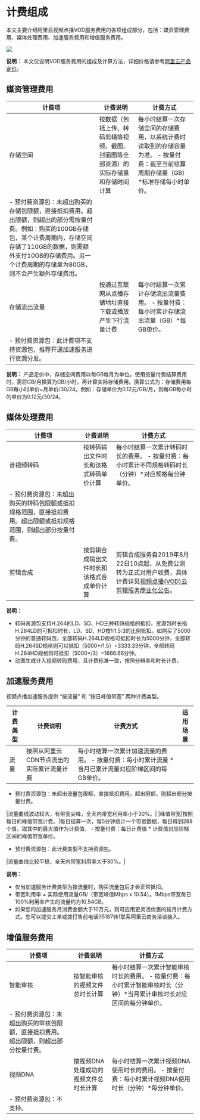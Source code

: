 # 计费组成

本文主要介绍阿里云视频点播VOD服务费用的各项组成部分，包括：媒资管理费用、媒体处理费用、加速服务费用和增值服务费用。

![](http://docs-aliyun.cn-hangzhou.oss.aliyun-inc.com/assets/pic/106696/cn_zh/1572958380692/%E8%B4%B9%E7%94%A8%E7%BB%84%E6%88%90.001.png)

**说明：** 本文仅说明VOD服务费用的组成及计算方法，详细价格请参考[阿里云产品定价](https://www.aliyun.com/price/product?#/vod/detail)。

## 媒资管理费用

|计费项|计费说明|计费方式|
|---|----|----|
|存储空间|按数据（包括上传、转码剪辑等视频、截图、封面图等全部资源）的实际存储量和存储时间计算|每小时结算一次存储空间的存储费用，以系统计费时读取到的存储容量为准。 -   按量付费：截至当前结算周期存储量（GB）\*标准存储每小时单价。
-   预付费资源包：未超出购买的存储包限额，直接抵扣费用。超出限额，则超出的部分需按量付费。例如：购买的100GB存储包，某个计费周期内，存储空间存储了110GB的数据，则需额外支付10GB的存储费用。另一个计费周期的存储量为80GB，则不会产生额外存储费用。 |
|存储流出流量|按通过互联网从点播存储地址直接下载或播放产生下行流量计费|每小时结算一次累计存储流出流量费用。 -   按量付费：每小时累计存储流出流量（GB）\*每GB单价。
-   预付费资源包：此计费项不支持资源包，推荐开通加速服务进行资源分发。 |

**说明：** 产品定价中，存储空间费用以每GB每月为单位，使用按量付费结算费用时，需将GB/月换算为GB/小时，再计算实际存储费用。换算公式为：存储费用每GB每小时单价=月单价/30/24。例如：存储单价为0.12元/GB/月，则每GB每小时的单价为0.12元/30/24。

## 媒体处理费用

|计费项|计费说明|计费方式|
|---|----|----|
|音视频转码|按转码输出文件时长和该格式转码单价计算|每小时结算一次累计转码时长的费用。 -   按量付费：每小时累计不同规格转码时长（分钟）\*对应规格每分钟单价。
-   预付费资源包：未超出购买的转码包限额或抵扣规格范围，直接抵扣费用。超出限额或抵扣规格范围，则超出部分按量付费。 |
|剪辑合成|按剪辑合成输出文件时长和该格式合成单价计算|剪辑合成服务自2019年8月22日10点起，从免费公测转为正式对用户收费，具体计费详见[视频点播\(VOD\)云剪辑服务商业化公告](https://help.aliyun.com/document_detail/129232.html)。|

**说明：**

-   转码资源包支持H.264的LD、SD、HD三种转码规格的抵扣，资源包时长指H.264LD的可抵扣时长，LD、SD、HD按1:1.5:3的比例抵扣。如购买了5000分钟的普通转码包，全部转码H.264LD规格可抵扣时长为5000分钟，全部转码H.264SD规格则可以抵扣（5000*/1.5）=3333.33分钟，全部转码H.264HD规格则可抵扣（5000*/3）=1666.66分钟。
-   动图生成计入视频转码费用，且计费标准一致，按照分辨率和时长计费。

## 加速服务费用

视频点播加速服务提供 “按流量” 和 “按日峰值带宽” 两种计费类型。

|计费类型|计费说明|计费方式|适用场景|
|----|----|----|----|
|流量|按照从阿里云CDN节点流出的实际累计流量计费|每小时结算一次累计加速流量的费用。 -   按量付费：每小时累计流量 \* 当月已累计流量对应阶梯区间的每 GB单价。
-   预付费资源包：未超出流量包限额，直接抵扣费用。超出限额，则超出部分按量付费。

|流量曲线波动较大，有带宽尖峰，全天内带宽利用率小于30%。|
|峰值带宽|按照每日的峰值带宽计费。|每日结算一次，每5分钟统计一个带宽数据，每日得到288个值，取其中的最大值作为计费值。 -   按量付费：每日计费值 \* 计费值对应阶梯区间的峰值带宽单价。
-   预付费资源包：此计费类型不支持资源包。

|流量曲线比较平稳，全天内带宽利用率大于30%。|

**说明：**

-   仅当加速服务计费类型为按流量时，购买流量包后才会正常抵扣。
-   带宽利用率 = 实际使用流量GB/（带宽峰值Mbps x 10.54）。1Mbps带宽每日100%利用率产生的流量约为10.54GB。
-   如果您的加速服务月消费金额大于10万元，则可应用更灵活优惠的按月计费方式。您可以提交工单或拨打售前电话95187转1联系阿里云商务洽谈接入。

## 增值服务费用

|计费项|计费说明|计费方式|
|---|----|----|
|智能审核|按智能审核的视频文件总时长计算|每小时结算一次累计智能审核时长的费用。 -   按量付费：每小时累计智能审核时长（分钟）\*当月累计审核时长对应区间的每分钟单价。
-   预付费资源包：未超出购买的审核包限额，直接抵扣费用。超出限额，则超出部分按量付费。 |
|视频DNA|按视频DNA处理成功的视频文件总时长计算|每小时结算一次累计视频DNA使用时长的费用。 -   按量付费：每小时累计视频DNA使用时长（分钟）\*每分钟单价。
-   预付费资源包：不支持。 |

